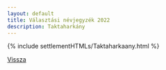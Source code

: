 ```yaml
---
layout: default
title: Választási névjegyzék 2022
description: Taktaharkány
---
```


{% include settlementHTMLs/Taktaharkaany.html %}

[Vissza](./)